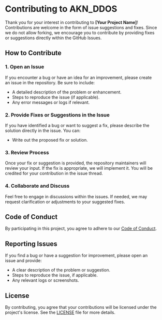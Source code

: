 # Contributing to AKN_DDOS

Thank you for your interest in contributing to **[Your Project Name]**! Contributions are welcome in the form of issue suggestions and fixes. Since we do not allow forking, we encourage you to contribute by providing fixes or suggestions directly within the GitHub Issues.

## How to Contribute

### 1. Open an Issue
If you encounter a bug or have an idea for an improvement, please create an issue in the repository. Be sure to include:
- A detailed description of the problem or enhancement.
- Steps to reproduce the issue (if applicable).
- Any error messages or logs if relevant.

### 2. Provide Fixes or Suggestions in the Issue
If you have identified a bug or want to suggest a fix, please describe the solution directly in the issue. You can:
- Write out the proposed fix or solution.

### 3. Review Process
Once your fix or suggestion is provided, the repository maintainers will review your input. If the fix is appropriate, we will implement it. You will be credited for your contribution in the issue thread.

### 4. Collaborate and Discuss
Feel free to engage in discussions within the issues. If needed, we may request clarification or adjustments to your suggested fixes.

## Code of Conduct
By participating in this project, you agree to adhere to our [Code of Conduct](CODE_OF_CONDUCT.md).

## Reporting Issues
If you find a bug or have a suggestion for improvement, please open an issue and provide:
- A clear description of the problem or suggestion.
- Steps to reproduce the issue, if applicable.
- Any relevant logs or screenshots.

## License
By contributing, you agree that your contributions will be licensed under the project's license. See the [LICENSE](LICENSE.TXT) file for more details.
